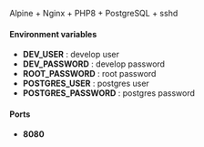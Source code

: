Alpine + Nginx + PHP8 + PostgreSQL + sshd

#### Environment variables
- **DEV_USER** : develop user
- **DEV_PASSWORD** : develop password
- **ROOT_PASSWORD** : root password
- **POSTGRES_USER** : postgres user
- **POSTGRES_PASSWORD** : postgres password

#### Ports
- **8080**
